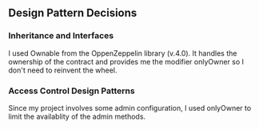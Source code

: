 ## Design Pattern Decisions


### Inheritance and Interfaces
I used Ownable from the OppenZeppelin library (v.4.0). It handles the ownership of the contract and provides me the modifier onlyOwner
so I don't need to reinvent the wheel.

### Access Control Design Patterns
Since my project involves some admin configuration, I used onlyOwner to limit the availablity of the admin methods.
